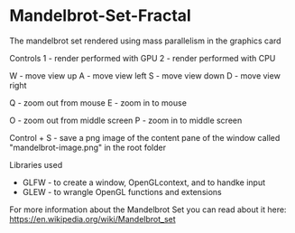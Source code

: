 # Mandelbrot-Set-Fractal
The mandelbrot set rendered using mass parallelism in the graphics card


Controls
1 - render performed with GPU
2 - render performed with CPU

W - move view up
A - move view left
S - move view down
D - move view right

Q - zoom out from mouse
E - zoom in to mouse

O - zoom out from middle screen
P - zoom in to middle screen

Control + S - save a png image of the content pane of the window called "mandelbrot-image.png" in the root folder


Libraries used
- GLFW - to create a window, OpenGLcontext, and to handke input
- GLEW - to wrangle OpenGL functions and extensions

For more information about the Mandelbrot Set you can read about it here: https://en.wikipedia.org/wiki/Mandelbrot_set

